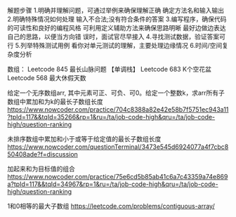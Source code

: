 解题步骤 
1.明确并理解问题，可通过举例来确保理解正确
确定方法名和输入输出
2.明确特殊情况如何处理
输入不合法;没有符合条件的答案
3.编写程序，确保代码的可读性和良好的编程风格
可利用定义辅助方法来确保思路明晰
最好边做边表达自己的思路，以便当方向错
误时，面试官尽早接入
4.寻找测试数据，验证答案可行
5.列举特殊测试用例
看你对单元测试的理解，主要处理边缘情况
6.时间/空间复杂度分析


数组：
Leetcode 845 最长山脉问题 【单调栈】
Leetcode 683 K个空花盆
Leetcode 568 最大休假天数


给定一个无序数组arr, 其中元素可正、可负、可0。给定一个整数k，求arr所有子数组中累加和为k的最长子数组长度
https://www.nowcoder.com/practice/704c8388a82e42e58b7f5751ec943a11?tpId=117&&tqId=35266&rp=1&ru=/ta/job-code-high&qru=/ta/job-code-high/question-ranking

未排序数组中累加和小于或等于给定值的最长子数组长度
https://www.nowcoder.com/questionTerminal/3473e545d6924077a4f7cbc850408ade?f=discussion

加起来和为目标值的组合
https://www.nowcoder.com/practice/75e6cd5b85ab41c6a7c43359a74e869a?tpId=117&&tqId=34967&rp=1&ru=/ta/job-code-high&qru=/ta/job-code-high/question-ranking


1和0相等的最大子数组
https://leetcode.com/problems/contiguous-array/

